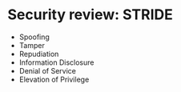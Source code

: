# Security review: STRIDE

- Spoofing
- Tamper
- Repudiation
- Information Disclosure
- Denial of Service
- Elevation of Privilege